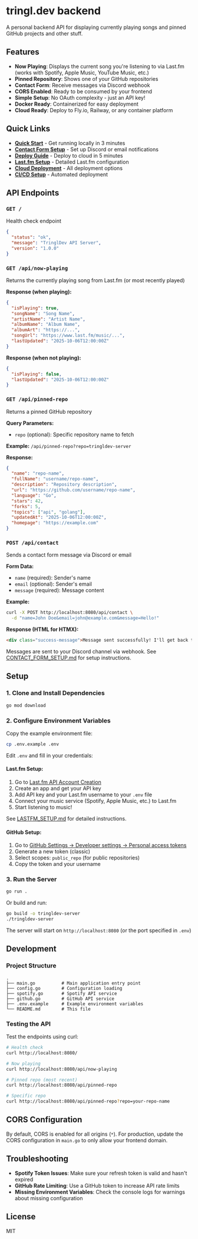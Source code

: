 # tringl.dev backend

A personal backend API for displaying currently playing songs and pinned GitHub projects and other stuff.

## Features

- **Now Playing**: Displays the current song you're listening to via Last.fm (works with Spotify, Apple Music, YouTube Music, etc.)
- **Pinned Repository**: Shows one of your GitHub repositories
- **Contact Form**: Receive messages via Discord webhook
- **CORS Enabled**: Ready to be consumed by your frontend
- **Simple Setup**: No OAuth complexity - just an API key!
- **Docker Ready**: Containerized for easy deployment
- **Cloud Ready**: Deploy to Fly.io, Railway, or any container platform

## Quick Links

- **[Quick Start](QUICKSTART.md)** - Get running locally in 3 minutes
- **[Contact Form Setup](CONTACT_FORM_SETUP.md)** - Set up Discord or email notifications
- **[Deploy Guide](DEPLOY.md)** - Deploy to cloud in 5 minutes
- **[Last.fm Setup](LASTFM_SETUP.md)** - Detailed Last.fm configuration
- **[Cloud Deployment](CLOUDFLARE_DEPLOYMENT.md)** - All deployment options
- **[CI/CD Setup](CI_CD.md)** - Automated deployment

## API Endpoints

### `GET /`
Health check endpoint
```json
{
  "status": "ok",
  "message": "TringlDev API Server",
  "version": "1.0.0"
}
```

### `GET /api/now-playing`
Returns the currently playing song from Last.fm (or most recently played)

**Response (when playing):**
```json
{
  "isPlaying": true,
  "songName": "Song Name",
  "artistName": "Artist Name",
  "albumName": "Album Name",
  "albumArt": "https://...",
  "songUrl": "https://www.last.fm/music/...",
  "lastUpdated": "2025-10-06T12:00:00Z"
}
```

**Response (when not playing):**
```json
{
  "isPlaying": false,
  "lastUpdated": "2025-10-06T12:00:00Z"
}
```

### `GET /api/pinned-repo`
Returns a pinned GitHub repository

**Query Parameters:**
- `repo` (optional): Specific repository name to fetch

**Example:** `/api/pinned-repo?repo=tringldev-server`

**Response:**
```json
{
  "name": "repo-name",
  "fullName": "username/repo-name",
  "description": "Repository description",
  "url": "https://github.com/username/repo-name",
  "language": "Go",
  "stars": 42,
  "forks": 5,
  "topics": ["api", "golang"],
  "updatedAt": "2025-10-06T12:00:00Z",
  "homepage": "https://example.com"
}
```

### `POST /api/contact`
Sends a contact form message via Discord or email

**Form Data:**
- `name` (required): Sender's name
- `email` (optional): Sender's email
- `message` (required): Message content

**Example:**
```bash
curl -X POST http://localhost:8080/api/contact \
  -d "name=John Doe&email=john@example.com&message=Hello!"
```

**Response (HTML for HTMX):**
```html
<div class="success-message">Message sent successfully! I'll get back to you soon.</div>
```

Messages are sent to your Discord channel via webhook. See [CONTACT_FORM_SETUP.md](CONTACT_FORM_SETUP.md) for setup instructions.

## Setup

### 1. Clone and Install Dependencies

```bash
go mod download
```

### 2. Configure Environment Variables

Copy the example environment file:
```bash
cp .env.example .env
```

Edit `.env` and fill in your credentials:

#### Last.fm Setup:
1. Go to [Last.fm API Account Creation](https://www.last.fm/api/account/create)
2. Create an app and get your API key
3. Add API key and your Last.fm username to your `.env` file
4. Connect your music service (Spotify, Apple Music, etc.) to Last.fm
5. Start listening to music!

See [LASTFM_SETUP.md](LASTFM_SETUP.md) for detailed instructions.

#### GitHub Setup:
1. Go to [GitHub Settings → Developer settings → Personal access tokens](https://github.com/settings/tokens)
2. Generate a new token (classic)
3. Select scopes: `public_repo` (for public repositories)
4. Copy the token and your username

### 3. Run the Server

```bash
go run .
```

Or build and run:
```bash
go build -o tringldev-server
./tringldev-server
```

The server will start on `http://localhost:8080` (or the port specified in `.env`)

## Development

### Project Structure
```
.
├── main.go          # Main application entry point
├── config.go        # Configuration loading
├── spotify.go       # Spotify API service
├── github.go        # GitHub API service
├── .env.example     # Example environment variables
└── README.md        # This file
```

### Testing the API

Test the endpoints using curl:

```bash
# Health check
curl http://localhost:8080/

# Now playing
curl http://localhost:8080/api/now-playing

# Pinned repo (most recent)
curl http://localhost:8080/api/pinned-repo

# Specific repo
curl http://localhost:8080/api/pinned-repo?repo=your-repo-name
```

## CORS Configuration

By default, CORS is enabled for all origins (`*`). For production, update the CORS configuration in `main.go` to only allow your frontend domain.

## Troubleshooting

- **Spotify Token Issues**: Make sure your refresh token is valid and hasn't expired
- **GitHub Rate Limiting**: Use a GitHub token to increase API rate limits
- **Missing Environment Variables**: Check the console logs for warnings about missing configuration

## License

MIT
